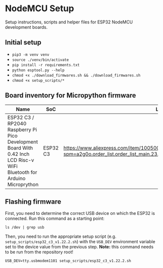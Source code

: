 # NodeMCU Setup
Setup instructions, scripts and helper files for ESP32 NodeMCU development boards.

## Initial setup
- `pip3 -m venv venv`
- `source ./venv/bin/activate`
- `pip install -r requirements.txt`
- `python esptool.py --help`
- `chmod +x ./download_firmwares.sh && ./download_firmwares.sh`
- `chmod +x setup_scripts/*`

## Board inventory for Micropython firmware
| Name                                                                                                                    | SoC      | Link                                                                                                                              | Firmware                                           |
|-------------------------------------------------------------------------------------------------------------------------|----------|-----------------------------------------------------------------------------------------------------------------------------------|----------------------------------------------------|
| ESP32 C3 / RP2040 Raspberry Pi Pico Development Board With 0.42 Inch LCD Risc-v WiFi Bluetooth for Arduino Microprython | ESP32 C3 | https://www.aliexpress.com/item/1005006051061995.html?spm=a2g0o.order_list.order_list_main.23.35c85c5f624Po0&gatewayAdapt=glo2deu | https://micropython.org/download/ESP32_GENERIC_C3/ |

## Flashing firmware
First, you need to determine the correct USB device on which the ESP32 is connected. Run this command as a starting point:
```shell
ls /dev | grep usb
```

Then, you need to run the appropriate setup script (e.g. `setup_scripts/esp32_c3_v1.22.2.sh`) with the `USB_DEV` environment variable set to the device value from the previous step. **Note:** this command needs to be run from the repository root!

```shell
USB_DEV=tty.usbmodem1101 setup_scripts/esp32_c3_v1.22.2.sh
```

